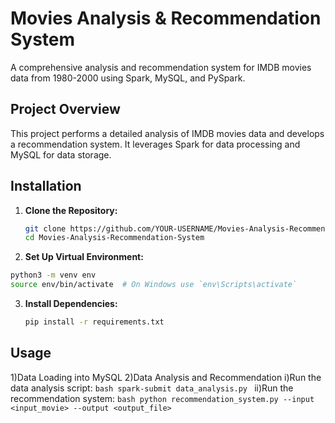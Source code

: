 # Movies Analysis & Recommendation System

A comprehensive analysis and recommendation system for IMDB movies data from 1980-2000 using Spark, MySQL, and PySpark.

## Project Overview

This project performs a detailed analysis of IMDB movies data and develops a recommendation system. It leverages Spark for data processing and MySQL for data storage.

## Installation

1. **Clone the Repository:**
   ```bash
   git clone https://github.com/YOUR-USERNAME/Movies-Analysis-Recommendation-System.git
   cd Movies-Analysis-Recommendation-System
   ```
 2. **Set Up Virtual Environment:**
   ```bash
   python3 -m venv env
   source env/bin/activate  # On Windows use `env\Scripts\activate`
   ```
3. **Install Dependencies:**
   ```bash
   pip install -r requirements.txt
   ```

## Usage
1)Data Loading into MySQL
2)Data Analysis and Recommendation
   i)Run the data analysis script:
      ```bash
      spark-submit data_analysis.py
      ```
   ii)Run the recommendation system:
      ```bash
      python recommendation_system.py --input <input_movie> --output <output_file>
      ```
   
